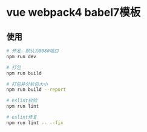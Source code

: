 # vue webpack4 babel7模板

## 使用
```bash
# 开发，默认为8080端口
npm run dev

# 打包
npm run build

# 打包并分析包大小
npm run build --report

# eslint校验
npm run lint

# eslint修复
npm run lint -- --fix
```
